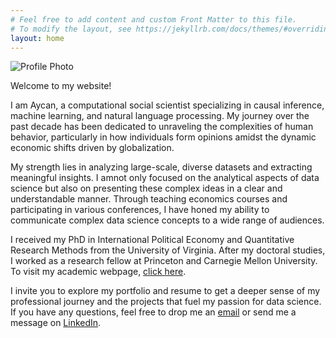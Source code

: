```yaml
---
# Feel free to add content and custom Front Matter to this file.
# To modify the layout, see https://jekyllrb.com/docs/themes/#overriding-theme-defaults
layout: home
---
```

![Profile Photo](images/KATITAS_AYCAN.jpg)

Welcome to my website!

I am Aycan, a computational social scientist specializing in causal inference, machine learning, and natural language processing. My journey over the past decade has been dedicated to unraveling the complexities of human behavior, particularly in how individuals form opinions amidst the dynamic economic shifts driven by globalization. 

My strength lies in analyzing large-scale, diverse datasets and extracting meaningful insights. I amnot only focused on the analytical aspects of data science but also on presenting these complex ideas in a clear and understandable manner. Through teaching economics courses and participating in various conferences, I have honed my ability to communicate complex data science concepts to a wide range of audiences.  

I received my PhD in International Political Economy and Quantitative Research Methods from the University of Virginia. After my doctoral studies, I worked as a research fellow at Princeton and Carnegie Mellon University. To visit my academic webpage, [click here](https://aycankatitas.weebly.com/).

I invite you to explore my portfolio and resume to get a deeper sense of my professional journey and the projects that fuel my passion for data science. If you have any questions, feel free to drop me an [email](mailto:ak8ef@virginia.edu) or send me a message on [LinkedIn](https://www.linkedin.com/in/aycan-gamache/). 

